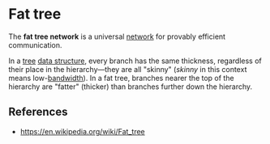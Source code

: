 ---
---

# Fat tree

The **fat tree network** is a universal [network](https://en.wikipedia.org/wiki/Network_theory "Network theory") for provably efficient communication.

In a [tree](https://en.wikipedia.org/wiki/Tree_(data_structure) "Tree (data structure)") [data structure](https://en.wikipedia.org/wiki/Data_structure "Data structure"), every branch has the same thickness, regardless of their place in the hierarchy—they are all "skinny" (_skinny_ in this context means low-[bandwidth](https://en.wikipedia.org/wiki/Bandwidth_(computing) "Bandwidth (computing)")). In a fat tree, branches nearer the top of the hierarchy are "fatter" (thicker) than branches further down the hierarchy.



## References

- https://en.wikipedia.org/wiki/Fat_tree
